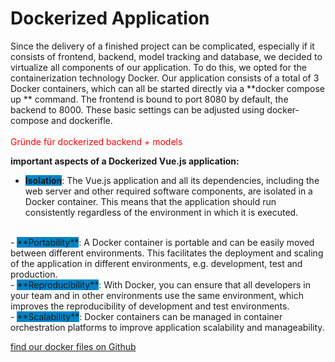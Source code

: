 # <i class="fab fa-docker"></i>  Dockerized Application</i>

Since the delivery of a finished project can be complicated, especially if it consists of frontend, backend, model tracking and database, we decided to virtualize all components of our application. To do this, we opted for the containerization technology Docker. Our application consists of a total of 3 Docker containers, which can all be started directly via a **docker compose up ** command. The frontend is bound to port 8080 by default, the backend to 8000. These basic settings can be adjusted using docker-compose and dockerifle.
<br>
<br>
<span style="color:red;">Gründe für dockerized backend + models</span>


**important aspects of a Dockerized Vue.js application:**

- <span style="background-color: #0284c7;">**Isolation**</span>: The Vue.js application and all its dependencies, including the web server and other required software components, are isolated in a Docker container. This means that the application should run consistently regardless of the environment in which it is executed.
<br>
- <span style="background-color: #0284c7;">**Portability**</span>: A Docker container is portable and can be easily moved between different environments. This facilitates the deployment and scaling of the application in different environments, e.g. development, test and production.
<br>
- <span style="background-color: #0284c7;">**Reproducibility**</span>: With Docker, you can ensure that all developers in your team and in other environments use the same environment, which improves the reproducibility of development and test environments.
<br>
- <span style="background-color: #0284c7;">**Scalability**</span>: Docker containers can be managed in container orchestration platforms to improve application scalability and manageability.

[<i class="fas fa-folder"></i>  find our docker files on Github](https://github.com/UHPDome/backend_mainpost/tree/main/docker)

